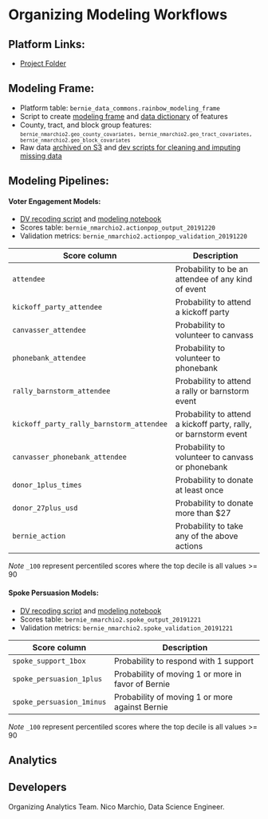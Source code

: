 # Organizing Modeling Workflows

## Platform Links:
* [Project Folder](https://platform.civisanalytics.com/spa/#/projects/129243)

## Modeling Frame:
* Platform table: `bernie_data_commons.rainbow_modeling_frame`
* Script to create [modeling frame](https://github.com/Bernie-2020/bernie-targeting/blob/master/modeling-frame/rainbow-modeling-frame.sql) and [data dictionary](https://docs.google.com/spreadsheets/d/1O1a4SdNBuPFMRT97__IeD1624OFDFafCSGQAuclDrFU/edit#gid=176972138) of features
* County, tract, and block group features: <small>```bernie_nmarchio2.geo_county_covariates, bernie_nmarchio2.geo_tract_covariates, bernie_nmarchio2.geo_block_covariates```</small> 
* Raw data [archived on S3](https://github.com/Bernie-2020/bernie-targeting/blob/master/s3-files/modeling-frame-source-data.R) and [dev scripts for cleaning and imputing missing data](https://github.com/Bernie-2020/bernie-targeting/tree/master/modeling-frame/dev)


## Modeling Pipelines:

#### Voter Engagement Models:
* [DV recoding script](https://github.com/Bernie-2020/bernie-targeting/blob/master/pipeline-etl/voluntee-dv-recode-v2.sql) and [modeling notebook](https://github.com/Bernie-2020/bernie-targeting/blob/master/modeling/volunteer-modeling-workflow-20191219.ipynb)
* Scores table: `bernie_nmarchio2.actionpop_output_20191220` 
* Validation metrics: `bernie_nmarchio2.actionpop_validation_20191220`
 
| Score column | Description | 
| --- | --- | 
| `attendee` | Probability to be an attendee of any kind of event |
| `kickoff_party_attendee` | Probability to attend a kickoff party |
| `canvasser_attendee` | Probability to volunteer to canvass |
| `phonebank_attendee` | Probability to volunteer to phonebank |
| `rally_barnstorm_attendee` | Probability to attend a rally or barnstorm event |
| `kickoff_party_rally_barnstorm_attendee` | Probability to attend a kickoff party, rally, or barnstorm event |
| `canvasser_phonebank_attendee` | Probability to volunteer to canvass or phonebank |
| `donor_1plus_times` | Probability to donate at least once |
| `donor_27plus_usd` | Probability to donate more than $27 |
| `bernie_action` | Probability to take any of the above actions |
*Note* `_100` represent percentiled scores where the top decile is all values >= 90 

#### Spoke Persuasion Models:
* [DV recoding script](https://github.com/Bernie-2020/bernie-targeting/blob/master/pipeline-etl/spoke-dv-recode.sql) and [modeling notebook](https://github.com/Bernie-2020/bernie-targeting/blob/master/modeling/spoke-modeling-workflow-20191221.ipynb)
* Scores table: `bernie_nmarchio2.spoke_output_20191221` 
* Validation metrics: `bernie_nmarchio2.spoke_validation_20191221`

| Score column | Description |
| --- | --- |
| `spoke_support_1box` | Probability to respond with 1 support |
| `spoke_persuasion_1plus` | Probability of moving 1 or more in favor of Bernie |
| `spoke_persuasion_1minus` | Probability of moving 1 or more against Bernie |
*Note* `_100` represent percentiled scores where the top decile is all values >= 90 

## Analytics


## Developers
Organizing Analytics Team. Nico Marchio, Data Science Engineer.
